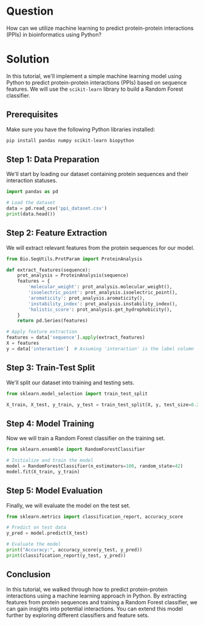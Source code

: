 # Question
How can we utilize machine learning to predict protein-protein interactions (PPIs) in bioinformatics using Python?

# Solution

In this tutorial, we'll implement a simple machine learning model using Python to predict protein-protein interactions (PPIs) based on sequence features. We will use the `scikit-learn` library to build a Random Forest classifier.

## Prerequisites
Make sure you have the following Python libraries installed:
```bash
pip install pandas numpy scikit-learn biopython
```

## Step 1: Data Preparation
We'll start by loading our dataset containing protein sequences and their interaction statuses.

```python
import pandas as pd

# Load the dataset
data = pd.read_csv('ppi_dataset.csv')
print(data.head())
```

## Step 2: Feature Extraction
We will extract relevant features from the protein sequences for our model.

```python
from Bio.SeqUtils.ProtParam import ProteinAnalysis

def extract_features(sequence):
    prot_analysis = ProteinAnalysis(sequence)
    features = {
        'molecular_weight': prot_analysis.molecular_weight(),
        'isoelectric_point': prot_analysis.isoelectric_point(),
        'aromaticity': prot_analysis.aromaticity(),
        'instability_index': prot_analysis.instability_index(),
        'holistic_score': prot_analysis.get_hydrophobicity(),
    }
    return pd.Series(features)

# Apply feature extraction
features = data['sequence'].apply(extract_features)
X = features
y = data['interaction']  # Assuming 'interaction' is the label column
```

## Step 3: Train-Test Split
We'll split our dataset into training and testing sets.

```python
from sklearn.model_selection import train_test_split

X_train, X_test, y_train, y_test = train_test_split(X, y, test_size=0.2, random_state=42)
```

## Step 4: Model Training
Now we will train a Random Forest classifier on the training set.

```python
from sklearn.ensemble import RandomForestClassifier

# Initialize and train the model
model = RandomForestClassifier(n_estimators=100, random_state=42)
model.fit(X_train, y_train)
```

## Step 5: Model Evaluation
Finally, we will evaluate the model on the test set.

```python
from sklearn.metrics import classification_report, accuracy_score

# Predict on test data
y_pred = model.predict(X_test)

# Evaluate the model
print("Accuracy:", accuracy_score(y_test, y_pred))
print(classification_report(y_test, y_pred))
```

## Conclusion
In this tutorial, we walked through how to predict protein-protein interactions using a machine learning approach in Python. By extracting features from protein sequences and training a Random Forest classifier, we can gain insights into potential interactions. You can extend this model further by exploring different classifiers and feature sets.